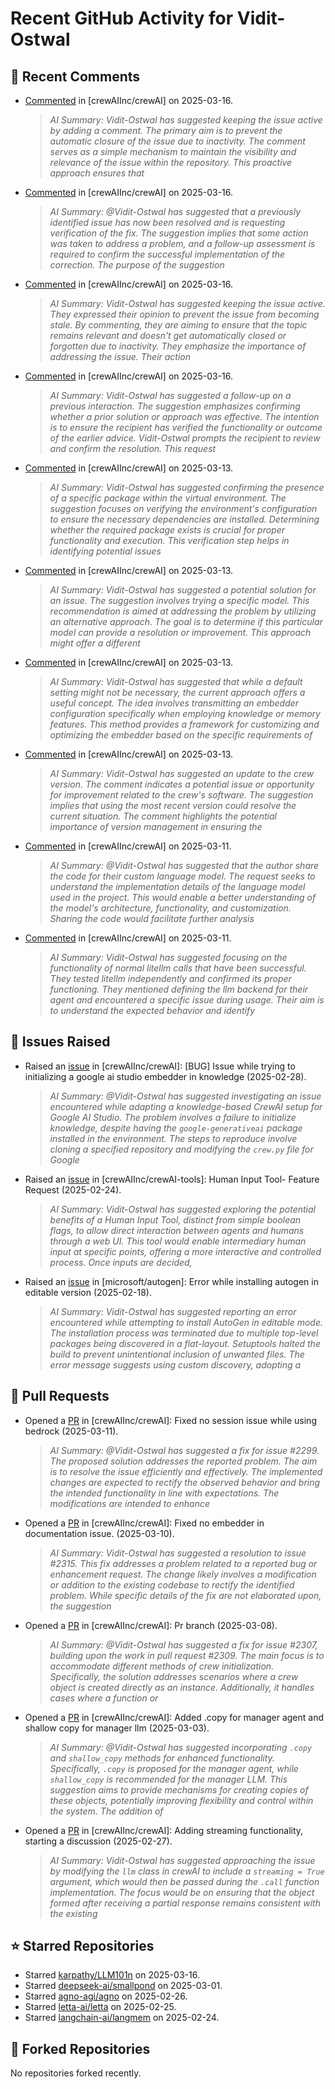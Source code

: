 # Recent GitHub Activity for Vidit-Ostwal

## 💬 Recent Comments
- [Commented](https://github.com/crewAIInc/crewAI/issues/2097#issuecomment-2727367307) in [crewAIInc/crewAI] on 2025-03-16.
  > *AI Summary: Vidit-Ostwal has suggested keeping the issue active by adding a comment. The primary aim is to prevent the automatic closure of the issue due to inactivity. The comment serves as a simple mechanism to maintain the visibility and relevance of the issue within the repository. This proactive approach ensures that*
- [Commented](https://github.com/crewAIInc/crewAI/issues/2023#issuecomment-2727366277) in [crewAIInc/crewAI] on 2025-03-16.
  > *AI Summary: @Vidit-Ostwal has suggested that a previously identified issue has now been resolved and is requesting verification of the fix. The suggestion implies that some action was taken to address a problem, and a follow-up assessment is required to confirm the successful implementation of the correction. The purpose of the suggestion*
- [Commented](https://github.com/crewAIInc/crewAI/issues/2025#issuecomment-2727365981) in [crewAIInc/crewAI] on 2025-03-16.
  > *AI Summary: Vidit-Ostwal has suggested keeping the issue active. They expressed their opinion to prevent the issue from becoming stale. By commenting, they are aiming to ensure that the topic remains relevant and doesn't get automatically closed or forgotten due to inactivity. They emphasize the importance of addressing the issue. Their action*
- [Commented](https://github.com/crewAIInc/crewAI/issues/2055#issuecomment-2727365666) in [crewAIInc/crewAI] on 2025-03-16.
  > *AI Summary: Vidit-Ostwal has suggested a follow-up on a previous interaction. The suggestion emphasizes confirming whether a prior solution or approach was effective. The intention is to ensure the recipient has verified the functionality or outcome of the earlier advice. Vidit-Ostwal prompts the recipient to review and confirm the resolution. This request*
- [Commented](https://github.com/crewAIInc/crewAI/issues/2361#issuecomment-2721608961) in [crewAIInc/crewAI] on 2025-03-13.
  > *AI Summary: Vidit-Ostwal has suggested confirming the presence of a specific package within the virtual environment. The suggestion focuses on verifying the environment's configuration to ensure the necessary dependencies are installed. Determining whether the required package exists is crucial for proper functionality and execution. This verification step helps in identifying potential issues*
- [Commented](https://github.com/crewAIInc/crewAI/issues/2358#issuecomment-2720931279) in [crewAIInc/crewAI] on 2025-03-13.
  > *AI Summary: Vidit-Ostwal has suggested a potential solution for an issue. The suggestion involves trying a specific model. This recommendation is aimed at addressing the problem by utilizing an alternative approach. The goal is to determine if this particular model can provide a resolution or improvement. This approach might offer a different*
- [Commented](https://github.com/crewAIInc/crewAI/pull/2317#issuecomment-2720071374) in [crewAIInc/crewAI] on 2025-03-13.
  > *AI Summary: Vidit-Ostwal has suggested that while a default setting might not be necessary, the current approach offers a useful concept. The idea involves transmitting an embedder configuration specifically when employing knowledge or memory features. This method provides a framework for customizing and optimizing the embedder based on the specific requirements of*
- [Commented](https://github.com/crewAIInc/crewAI/issues/2353#issuecomment-2719728243) in [crewAIInc/crewAI] on 2025-03-13.
  > *AI Summary: Vidit-Ostwal has suggested an update to the crew version. The comment indicates a potential issue or opportunity for improvement related to the crew's software. The suggestion implies that using the most recent version could resolve the current situation. The comment highlights the potential importance of version management in ensuring the*
- [Commented](https://github.com/crewAIInc/crewAI/issues/2333#issuecomment-2713871910) in [crewAIInc/crewAI] on 2025-03-11.
  > *AI Summary: @Vidit-Ostwal has suggested that the author share the code for their custom language model. The request seeks to understand the implementation details of the language model used in the project. This would enable a better understanding of the model's architecture, functionality, and customization. Sharing the code would facilitate further analysis*
- [Commented](https://github.com/crewAIInc/crewAI/issues/2323#issuecomment-2712558515) in [crewAIInc/crewAI] on 2025-03-11.
  > *AI Summary: Vidit-Ostwal has suggested focusing on the functionality of normal litellm calls that have been successful. They tested litellm independently and confirmed its proper functioning. They mentioned defining the llm backend for their agent and encountered a specific issue during usage. Their aim is to understand the expected behavior and identify*

## 🐛 Issues Raised
- Raised an [issue](https://github.com/crewAIInc/crewAI/issues/2255) in [crewAIInc/crewAI]: [BUG] Issue while trying to initializing a google ai studio embedder in knowledge (2025-02-28).
  > *AI Summary: @Vidit-Ostwal has suggested investigating an issue encountered while adapting a knowledge-based CrewAI setup for Google AI Studio. The problem involves a failure to initialize knowledge, despite having the `google-generativeai` package installed in the environment. The steps to reproduce involve cloning a specified repository and modifying the `crew.py` file for Google*
- Raised an [issue](https://github.com/crewAIInc/crewAI-tools/issues/223) in [crewAIInc/crewAI-tools]: Human Input Tool- Feature Request (2025-02-24).
  > *AI Summary: Vidit-Ostwal has suggested exploring the potential benefits of a Human Input Tool, distinct from simple boolean flags, to allow direct interaction between agents and humans through a web UI. This tool would enable intermediary human input at specific points, offering a more interactive and controlled process. Once inputs are decided,*
- Raised an [issue](https://github.com/microsoft/autogen/issues/5591) in [microsoft/autogen]: Error while installing autogen in editable version (2025-02-18).
  > *AI Summary: Vidit-Ostwal has suggested reporting an error encountered while attempting to install AutoGen in editable mode. The installation process was terminated due to multiple top-level packages being discovered in a flat-layout. Setuptools halted the build to prevent unintentional inclusion of unwanted files. The error message suggests using custom discovery, adopting a*

## 🚀 Pull Requests
- Opened a [PR](https://github.com/crewAIInc/crewAI/pull/2337) in [crewAIInc/crewAI]: Fixed no session issue while using bedrock (2025-03-11).
  > *AI Summary: @Vidit-Ostwal has suggested a fix for issue #2299. The proposed solution addresses the reported problem. The aim is to resolve the issue efficiently and effectively. The implemented changes are expected to rectify the observed behavior and bring the intended functionality in line with expectations. The modifications are intended to enhance*
- Opened a [PR](https://github.com/crewAIInc/crewAI/pull/2317) in [crewAIInc/crewAI]: Fixed no embedder in documentation issue. (2025-03-10).
  > *AI Summary: Vidit-Ostwal has suggested a resolution to issue #2315. This fix addresses a problem related to a reported bug or enhancement request. The change likely involves a modification or addition to the existing codebase to rectify the identified problem. While specific details of the fix are not elaborated upon, the suggestion*
- Opened a [PR](https://github.com/crewAIInc/crewAI/pull/2312) in [crewAIInc/crewAI]: Pr branch (2025-03-08).
  > *AI Summary: @Vidit-Ostwal has suggested a fix for issue #2307, building upon the work in pull request #2309. The main focus is to accommodate different methods of crew initialization. Specifically, the solution addresses scenarios where a crew object is created directly as an instance. Additionally, it handles cases where a function or*
- Opened a [PR](https://github.com/crewAIInc/crewAI/pull/2265) in [crewAIInc/crewAI]: Added .copy for manager agent and shallow copy for manager llm (2025-03-03).
  > *AI Summary: @Vidit-Ostwal has suggested incorporating `.copy` and `shallow_copy` methods for enhanced functionality. Specifically, `.copy` is proposed for the manager agent, while `shallow_copy` is recommended for the manager LLM. This suggestion aims to provide mechanisms for creating copies of these objects, potentially improving flexibility and control within the system. The addition of*
- Opened a [PR](https://github.com/crewAIInc/crewAI/pull/2247) in [crewAIInc/crewAI]: Adding streaming functionality, starting a discussion (2025-02-27).
  > *AI Summary: Vidit-Ostwal has suggested approaching the issue by modifying the `llm` class in crewAI to include a `streaming = True` argument, which would then be passed during the `.call` function implementation. The focus would be on ensuring that the object formed after receiving a partial response remains consistent with the existing*

## ⭐ Starred Repositories
- Starred [karpathy/LLM101n](https://github.com/karpathy/LLM101n) on 2025-03-16.
- Starred [deepseek-ai/smallpond](https://github.com/deepseek-ai/smallpond) on 2025-03-01.
- Starred [agno-agi/agno](https://github.com/agno-agi/agno) on 2025-02-26.
- Starred [letta-ai/letta](https://github.com/letta-ai/letta) on 2025-02-25.
- Starred [langchain-ai/langmem](https://github.com/langchain-ai/langmem) on 2025-02-24.

## 🍴 Forked Repositories
No repositories forked recently.
